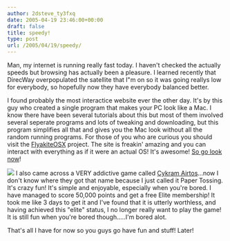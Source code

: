 ```yaml
---
author: 2dsteve_ty3fxq
date: 2005-04-19 23:46:00+00:00
draft: false
title: speedy!
type: post
url: /2005/04/19/speedy/
---
```


Man, my internet is running really fast today. I haven't checked the actually speeds but browsing has actually been a pleasure. I learned recently that DirecWay overpopulated the satellite that I"m on so it was going reallys low for everybody, so hopefully now they have everybody balanced better.

I found probably the most interactice website ever the other day. It's by this guy who created a single program that makes your PC look like a Mac. I know there have been several tutorials about this but most of them involved several seperate programs and lots of tweaking and downloading, but this program simplifies all that and gives you the Mac look without all the random running programs. For those of you who are curious you should visit the [FlyakiteOSX](http://osx.portraitofakite.com/) project. The site is freakin' amazing and you can interact with everything as if it were an actual OS! It's awesome! [So go look now](http://osx.portraitofakite.com/)!

![](http://www.crapville.com/images/games_thumbs/officepaperball.gif)
I also came across a VERY addictive game called [Cykram Airtos](http://www.sticky.tv/game/cyrkam_airtos/)...now I don't know where they got that name because I just called it Paper Tossing. It's crazy fun! It's simple and enjoyable, especially when you're bored. I have managed to score 50,000 points and get a free Elite membership! It took me like 3 days to get it and I've found that it is utterly worthless, and having achieved this "elite" status, I no longer really want to play the game! It is still fun when you're bored though.....I'm bored alot.

That's all I have for now so you guys go have fun and stuff! Later!
